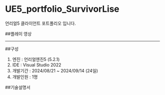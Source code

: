 # UE5_portfolio_SurvivorLise
언리얼5 클라이언트 포트폴리오 입니다.

##플레이 영상


----------------------

##구성
1. 엔진 : 언리얼엔진5 (5.2.1)
2. IDE : Visual Studio 2022
3. 개발기간 : 2024/08/21 ~ 2024/09/14 (24일)
4. 개발인원 : 1명


##기술설명서


